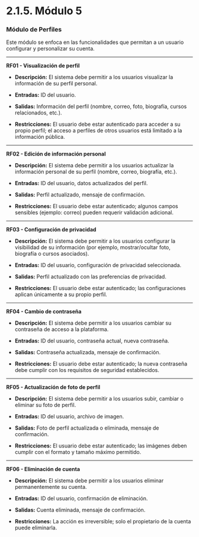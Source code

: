 # 2.1.5. Módulo 5

### Módulo de Perfiles

Este módulo se enfoca en las funcionalidades que permitan a un usuario configurar y personalizar su cuenta.

---

**RF01 - Visualización de perfil**

- **Descripción:** El sistema debe permitir a los usuarios visualizar la información de su perfil personal.
    
- **Entradas:** ID del usuario.
    
- **Salidas:** Información del perfil (nombre, correo, foto, biografía, cursos relacionados, etc.).
    
- **Restricciones:** El usuario debe estar autenticado para acceder a su propio perfil; el acceso a perfiles de otros usuarios está limitado a la información pública.
    

---

**RF02 - Edición de información personal**

- **Descripción:** El sistema debe permitir a los usuarios actualizar la información personal de su perfil (nombre, correo, biografía, etc.).
    
- **Entradas:** ID del usuario, datos actualizados del perfil.
    
- **Salidas:** Perfil actualizado, mensaje de confirmación.
    
- **Restricciones:** El usuario debe estar autenticado; algunos campos sensibles (ejemplo: correo) pueden requerir validación adicional.
    

---

**RF03 - Configuración de privacidad**

- **Descripción:** El sistema debe permitir a los usuarios configurar la visibilidad de su información (por ejemplo, mostrar/ocultar foto, biografía o cursos asociados).
    
- **Entradas:** ID del usuario, configuración de privacidad seleccionada.
    
- **Salidas:** Perfil actualizado con las preferencias de privacidad.
    
- **Restricciones:** El usuario debe estar autenticado; las configuraciones aplican únicamente a su propio perfil.
    

---

**RF04 - Cambio de contraseña**

- **Descripción:** El sistema debe permitir a los usuarios cambiar su contraseña de acceso a la plataforma.
    
- **Entradas:** ID del usuario, contraseña actual, nueva contraseña.
    
- **Salidas:** Contraseña actualizada, mensaje de confirmación.
    
- **Restricciones:** El usuario debe estar autenticado; la nueva contraseña debe cumplir con los requisitos de seguridad establecidos.
    

---

 **RF05 - Actualización de foto de perfil**

- **Descripción:** El sistema debe permitir a los usuarios subir, cambiar o eliminar su foto de perfil.
    
- **Entradas:** ID del usuario, archivo de imagen.
    
- **Salidas:** Foto de perfil actualizada o eliminada, mensaje de confirmación.
    
- **Restricciones:** El usuario debe estar autenticado; las imágenes deben cumplir con el formato y tamaño máximo permitido.
    

---

**RF06 - Eliminación de cuenta**

- **Descripción:** El sistema debe permitir a los usuarios eliminar permanentemente su cuenta.
    
- **Entradas:** ID del usuario, confirmación de eliminación.
    
- **Salidas:** Cuenta eliminada, mensaje de confirmación.
    
- **Restricciones:** La acción es  irreversible; solo el propietario de la cuenta puede eliminarla.